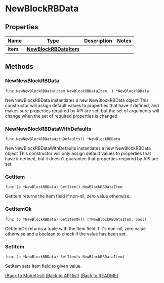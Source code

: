# NewBlockRBData

## Properties

Name | Type | Description | Notes
------------ | ------------- | ------------- | -------------
**Item** | [**NewBlockRBDataItem**](NewBlockRBDataItem.md) |  | 

## Methods

### NewNewBlockRBData

`func NewNewBlockRBData(item NewBlockRBDataItem, ) *NewBlockRBData`

NewNewBlockRBData instantiates a new NewBlockRBData object
This constructor will assign default values to properties that have it defined,
and makes sure properties required by API are set, but the set of arguments
will change when the set of required properties is changed

### NewNewBlockRBDataWithDefaults

`func NewNewBlockRBDataWithDefaults() *NewBlockRBData`

NewNewBlockRBDataWithDefaults instantiates a new NewBlockRBData object
This constructor will only assign default values to properties that have it defined,
but it doesn't guarantee that properties required by API are set

### GetItem

`func (o *NewBlockRBData) GetItem() NewBlockRBDataItem`

GetItem returns the Item field if non-nil, zero value otherwise.

### GetItemOk

`func (o *NewBlockRBData) GetItemOk() (*NewBlockRBDataItem, bool)`

GetItemOk returns a tuple with the Item field if it's non-nil, zero value otherwise
and a boolean to check if the value has been set.

### SetItem

`func (o *NewBlockRBData) SetItem(v NewBlockRBDataItem)`

SetItem sets Item field to given value.



[[Back to Model list]](../README.md#documentation-for-models) [[Back to API list]](../README.md#documentation-for-api-endpoints) [[Back to README]](../README.md)


